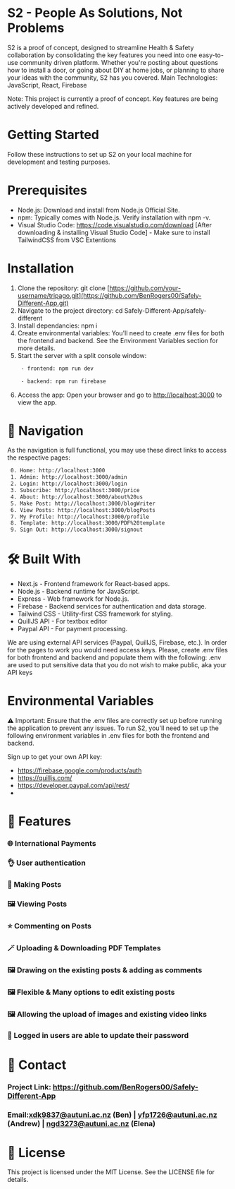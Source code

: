 # S2 - People As Solutions, Not Problems

S2 is a proof of concept, designed to streamline Health & Safety collaboration by consolidating the key features you need into one easy-to-use community driven platform. Whether you're posting about questions how to install a door, 
or going about DIY at home jobs, or planning to share your ideas with the community, S2 has you covered.
Main Technologies: JavaScript, React, Firebase

Note: This project is currently a proof of concept. Key features are being actively developed and refined.

# Getting Started
Follow these instructions to set up S2 on your local machine for development and testing purposes.

# Prerequisites
 - Node.js: Download and install from Node.js Official Site.
 - npm: Typically comes with Node.js. Verify installation with npm -v.
 - Visual Studio Code: https://code.visualstudio.com/download [After downloading & installing Visual Studio Code] - Make sure to install TailwindCSS from VSC Extentions 
   
# Installation
1. Clone the repository: git clone [https://github.com/your-username/tripago.git](https://github.com/BenRogers00/Safely-Different-App.git)
2. Navigate to the project directory: cd Safely-Different-App/safely-different
3. Install dependancies: npm i
4. Create environmental variables: You'll need to create .env files for both the frontend and backend. See the Environment Variables section for more details.
5. Start the server with a split console window:
   ```bash
    - frontend: npm run dev
   ```
   ```bash
    - backend: npm run firebase
   ```
7. Access the app: Open your browser and go to [http://localhost:3000](http://localhost:3000) to view the app.

# :link: Navigation
As the navigation is full functional, you may use these direct links to access the respective pages:
```bash
 0. Home: http://localhost:3000
 1. Admin: http://localhost:3000/admin
 2. Login: http://localhost:3000/login
 3. Subscribe: http://localhost:3000/price
 4. About: http://localhost:3000/about%20us
 5. Make Post: http://localhost:3000/blogWriter
 6. View Posts: http://localhost:3000/blogPosts
 7. My Profile: http://localhost:3000/profile
 8. Template: http://localhost:3000/PDF%20template
 9. Sign Out: http://localhost:3000/signout
```
# :hammer_and_wrench: Built With
 - Next.js - Frontend framework for React-based apps.
 - Node.js - Backend runtime for JavaScript.
 - Express - Web framework for Node.js.
 - Firebase - Backend services for authentication and data storage.
 - Tailwind CSS - Utility-first CSS framework for styling.
 - QuillJS API - For textbox editor
 - Paypal API - For payment processing.

We are using external API services (Paypal, QuillJS, Firebase, etc.). In order for the pages to work you would need access keys. Please, create .env files
for both frontend and backend and populate them with the following:
.env are used to put sensitive data that you do not wish to make public, aka your API keys

# Environmental Variables
⚠️ Important: Ensure that the .env files are correctly set up before running the application to prevent any issues.
To run S2, you'll need to set up the following environment variables in .env files for both the frontend and backend.

Sign up to get your own API key: 
 - https://firebase.google.com/products/auth
 - https://quilljs.com/
 - https://developer.paypal.com/api/rest/
 - 




# 🚧 Features
### 🌐 International Payments
### 👌 User authentication
### 🚨 Making Posts
### 🖼️ Viewing Posts
### ⭐ Commenting on Posts
### 🪄 Uploading & Downloading PDF Templates
### 🖼️ Drawing on the existing posts & adding as comments
### 🖼️ Flexible & Many options to edit existing posts 
### 🖼️ Allowing the upload of images and existing video links
### 🔐 Logged in users are able to update their password


# 📧 Contact
### Project Link: https://github.com/BenRogers00/Safely-Different-App 
### Email:xdk9837@autuni.ac.nz (Ben) | yfp1726@autuni.ac.nz (Andrew) | ngd3273@autuni.ac.nz (Elena) 

# 📄 License
This project is licensed under the MIT License. See the LICENSE file for details.
